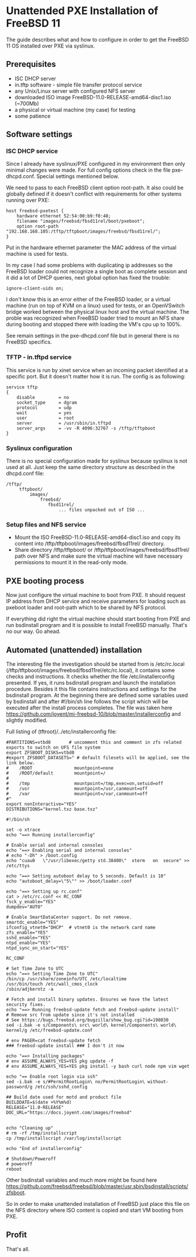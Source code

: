 # Unattended PXE Installation of FreeBSD 11
The guide describes what and how to configure in order to get the FreeBSD 11 OS installed over PXE via syslinux.


## Prerequisites

- ISC DHCP server
- in.tftp software - simple file transfer protocol service
- any Unix/Linux server with configured NFS server
- downloaded ISO image FreeBSD-11.0-RELEASE-amd64-disc1.iso (~700Mb)
- a physical or virtual machine (my case) for testing
- some patience


## Software settings

### ISC DHCP service

Since I already have syslinux/PXE configured in my environment then only minimal changes were made. For full config options check in the file pxe-dhcpd.conf. Special settings mentioned below.

We need to pass to each FreeBSD client option root-path. It also could be globally defined if it doesn't conflict with requirements for other systems running over PXE:

    host freebsd-pxetest {
        hardware ethernet 52:54:00:b9:f0:48;
        filename "images/freebsd/fbsd11rel/boot/pxeboot";
        option root-path "192.168.168.105:/tftp/tftpboot/images/freebsd/fbsd11rel/";
    }

Put in the hardware ethernet parameter the MAC address of the virtual machine is used for tests.

In my case I had some problems with duplicating ip addresses so the FreeBSD loader could not recognize a single boot as complete session and it did a lot of DHCP queries, next global option has fixed the trouble:

    ignore-client-uids on;

I don't know this is an error either of the FreeBSD loader, or a virtual machine (run on top of KVM on a linux) used for tests, or an OpenVSwitch bridge worked between the physical linux host and the virtual machine. The proble was recognized when FreeBSD loader tried to mount an NFS share during booting and stopped there with loading the VM's cpu up to 100%.

See remain settings in the pxe-dhcpd.conf file but in general there is no FreeBSD specifics.


### TFTP - in.tftpd service

This service is run by xinet service when an incoming packet identified at a specific port. But it doesn't matter how it is run. The config is as following:

    service tftp
    {
    	disable         = no
    	socket_type     = dgram
    	protocol        = udp
    	wait            = yes
    	user            = root
    	server          = /usr/sbin/in.tftpd
    	server_args     = -vv -R 4096:32767 -s /tftp/tftpboot
    }


### Syslinux configuration

There is no special configuration made for syslinux because syslinux is not used at all. Just keep the same directory structure as described in the dhcpd.conf file:

    /tftp/
         tftpboot/
             images/
                 freebsd/
                    fbsd11rel/
                        ... files unpacked out of ISO ...

### Setup files and NFS service

- Mount the ISO FreeBSD-11.0-RELEASE-amd64-disc1.iso and copy its content into /tftp/tftpboot/images/freebsd/fbsd11rel/ directory.
- Share directory /tftp/tftpboot/ or /tftp/tftpboot/images/freebsd/fbsd11rel/ path over NFS and make sure the virtual machine will have necessary permissions to mount it in the read-only mode.


## PXE booting process

Now just configure the virtual machine to boot from PXE. It should request IP address from DHCP service and receive parameters for loading such as pxeboot loader and root-path which to be shared by NFS protocol.

If everything did right the virtual machine should start booting from PXE and run bsdinstall program and it is possible to install FreeBSD manually. That's no our way. Go ahead.


## Automated (unattended) installation

The interesting file the investigation should be started from is /etc/rc.local (/tftp/tftpboot/images/freebsd/fbsd11rel/etc/rc.local), it contains some checks and instructions. It checks whether the file /etc/installerconfig presented. If yes, it runs bsdinstall program and launch the installation procedure. Besides it this file contains instructions and settings for the bsdinstall program.
At the beginning there are defined some variables used by bsdinstall and after #!/bin/sh line follows the script which will be executed after the install process completes. The file was taken here https://github.com/joyent/mi-freebsd-10/blob/master/installerconfig and slightly modified.

Full listing of (tftroot)/../etc/installerconfig file:
    
    #PARTITIONS=vtbd0       # uncomment this and comment in zfs related exports to switch on UFS file system
    export ZFSBOOT_DISKS=vtbd0
    #export ZFSBOOT_DATASETS=" # default filesets will be applied, see the link below.
    #    /ROOT                mountpoint=none
    #    /ROOT/default        mountpoint=/
    #
    #    /tmp                 mountpoint=/tmp,exec=on,setuid=off
    #    /usr                 mountpoint=/usr,canmount=off
    #    /var                 mountpoint=/var,canmount=off
    #"
    export nonInteractive="YES"
    DISTRIBUTIONS="kernel.txz base.txz"
    
    #!/bin/sh
    
    set -o xtrace
    echo "==> Running installerconfig"
    
    # Enable serial and internal consoles
    echo "==> Enabling serial and internal consoles"
    # echo "-Dh" > /boot.config
    echo "cuau0   \"/usr/libexec/getty std.38400\"  xterm   on  secure" >> /etc/ttys
    
    echo "==> Setting autoboot delay to 5 seconds. Default is 10"
    echo "autoboot_delay=\"5\"" >> /boot/loader.conf
    
    echo "==> Setting up rc.conf"
    cat > /etc/rc.conf << RC_CONF
    fsck_y_enable="YES"
    dumpdev="AUTO"
    
    # Enable SmartDataCenter support. Do not remove.
    smartdc_enable="YES"
    ifconfig_vtnet0="DHCP"  # vtnet0 is the network card name
    zfs_enable="YES"
    sshd_enable="YES"
    ntpd_enable="YES"
    ntpd_sync_on_start="YES"
    
    RC_CONF
    
    # Set Time Zone to UTC
    echo "==> Setting Time Zone to UTC"
    /bin/cp /usr/share/zoneinfo/UTC /etc/localtime
    /usr/bin/touch /etc/wall_cmos_clock
    /sbin/adjkerntz -a
    
    # Fetch and install binary updates. Ensures we have the latest security fixes.
    echo "==> Running freebsd-update fetch and freebsd-update install"
    # Remove src from update since it's not installed
    # See https://bugs.freebsd.org/bugzilla/show_bug.cgi?id=198030
    sed -i.bak -e s/Components\ src\ world\ kernel/Components\ world\ kernel/g /etc/freebsd-update.conf
    
    # env PAGER=cat freebsd-update fetch
    ### freebsd-update install ### I don't it now
    
    echo "==> Installing packages"
    # env ASSUME_ALWAYS_YES=YES pkg update -f
    # env ASSUME_ALWAYS_YES=YES pkg install -y bash curl node npm vim wget
    
    echo "== Enable root login via ssh"
    sed -i.bak -e s/#PermitRootLogin\ no/PermitRootLogin\ without-password/g /etc/ssh/sshd_config
    
    ## Build date used for motd and product file
    BUILDDATE=$(date +%Y%m%d)
    RELEASE="11.0-RELEASE"
    DOC_URL="https://docs.joyent.com/images/freebsd"
    
    
    echo "Cleaning up"
    # rm -rf /tmp/installscript
    cp /tmp/installscript /var/log/installscript
    
    echo "End of installerconfig"
    
    # Shutdown/Poweroff
    # poweroff
    reboot

Other bsdinstall variables and much more might be found here https://github.com/freebsd/freebsd/blob/master/usr.sbin/bsdinstall/scripts/zfsboot.

So in order to make unattended installation of FreeBSD just place this file on the NFS directory where ISO content is copied and start VM booting from PXE.

## Profit
    
That's all.
